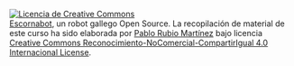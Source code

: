 <a rel="license" href="http://creativecommons.org/licenses/by-nc-sa/4.0/"><img alt="Licencia de Creative Commons" style="border-width:0" src="https://i.creativecommons.org/l/by-nc-sa/4.0/80x15.png" /></a><br /><span xmlns:dct="http://purl.org/dc/terms/" property="dct:title"><a href="http://escornabot.com/web/">Escornabot</a>, un robot gallego Open Source</span>. La recopilación de material de este curso ha sido elaborada por <span xmlns:cc="http://creativecommons.org/ns#" property="cc:attributionName"><a href="https://twitter.com/pablorubma">Pablo Rubio Martínez</a></span> bajo licencia <a rel="license" href="http://creativecommons.org/licenses/by-nc-sa/4.0/">Creative Commons Reconocimiento-NoComercial-CompartirIgual 4.0 Internacional License</a>.
